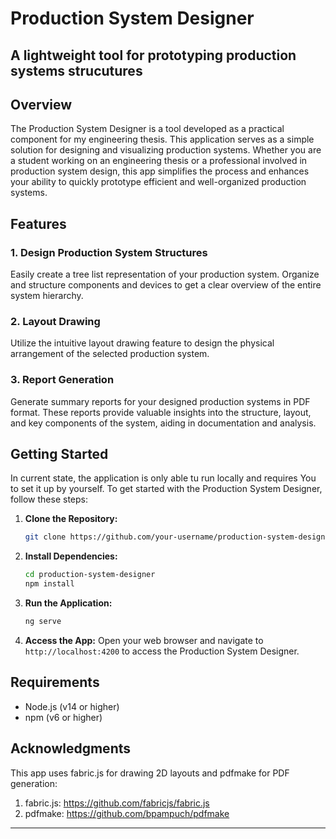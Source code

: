 # Production System Designer

## A lightweight tool for prototyping production systems strucutures

## Overview

The Production System Designer is a tool developed as a practical component for my engineering thesis. This application serves as a simple solution for designing and visualizing production systems. Whether you are a student working on an engineering thesis or a professional involved in production system design, this app simplifies the process and enhances your ability to quickly prototype efficient and well-organized production systems.

## Features

### 1. Design Production System Structures

Easily create a tree list representation of your production system. Organize and structure components and devices to get a clear overview of the entire system hierarchy.

### 2. Layout Drawing

Utilize the intuitive layout drawing feature to design the physical arrangement of the selected production system.

### 3. Report Generation

Generate summary reports for your designed production systems in PDF format. These reports provide valuable insights into the structure, layout, and key components of the system, aiding in documentation and analysis.

## Getting Started

In current state, the application is only able tu run locally and requires You to set it up by yourself.
To get started with the Production System Designer, follow these steps:

1. **Clone the Repository:**
   ```bash
   git clone https://github.com/your-username/production-system-designer.git
   ```

2. **Install Dependencies:**
   ```bash
   cd production-system-designer
   npm install
   ```

3. **Run the Application:**
   ```bash
   ng serve
   ```

4. **Access the App:**
   Open your web browser and navigate to `http://localhost:4200` to access the Production System Designer.

## Requirements

- Node.js (v14 or higher)
- npm (v6 or higher)


## Acknowledgments

This app uses fabric.js for drawing 2D layouts and pdfmake for PDF generation:
1) fabric.js: https://github.com/fabricjs/fabric.js
2) pdfmake: https://github.com/bpampuch/pdfmake 

---

